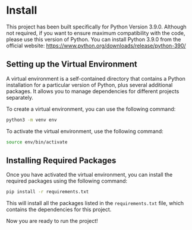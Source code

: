 # Install

This project has been built specifically for Python Version 3.9.0. Although not
required, if you want to ensure maximum compatibility with the code, please use
this version of Python. You can install Python 3.9.0 from the official website:
https://www.python.org/downloads/release/python-390/

## Setting up the Virtual Environment

A virtual environment is a self-contained directory that contains a Python 
installation for a particular version of Python, plus several additional
packages. It allows you to manage dependencies for different projects
separately.

To create a virtual environment, you can use the following command:

```bash
python3 -m venv env
```

To activate the virtual environment, use the following command:

```bash
source env/bin/activate
```

## Installing Required Packages

Once you have activated the virtual environment, you can install the required
packages using the following command:

```bash
pip install -r requirements.txt
```

This will install all the packages listed in the `requirements.txt` file, which
contains the dependencies for this project.

Now you are ready to run the project!